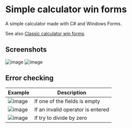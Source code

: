 # Simple calculator win forms

A simple calculator made with C# and Windows Forms.

See also [Classic calculator win forms](https://github.com/jaroshevskii/classic-calculator-win-forms).

## Screenshots

![image](https://user-images.githubusercontent.com/72662383/190512825-8293bf08-957d-45d6-af52-4c643ee1287a.png)
![image](https://user-images.githubusercontent.com/72662383/190512905-5d04caac-b375-4c64-8b5e-87cabc6f64d2.png)

## Error checking

| Example                                                                                                         | Description                       |
| --------------------------------------------------------------------------------------------------------------- | --------------------------------- |
| ![image](https://user-images.githubusercontent.com/72662383/190513627-17be78cb-6ef4-42ab-9a97-654a58ab492e.png) | If one of the fields is empty     |
| ![image](https://user-images.githubusercontent.com/72662383/190513726-2e2a3e8f-c5c4-420c-9b4f-8cba0dd2d346.png) | If an invalid operator is entered |
| ![image](https://user-images.githubusercontent.com/72662383/190513829-86d4b557-17b3-4cf8-a281-e489adcdc861.png) | If try to divide by zero          |
